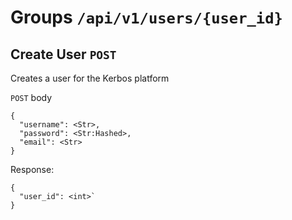 # Groups `/api/v1/users/{user_id}`


## Create User `POST`
Creates a user for the Kerbos platform

`POST` body
```
{
  "username": <Str>,
  "password": <Str:Hashed>,
  "email": <Str>
}

```
Response:
```
{
  "user_id": <int>`
}
```
